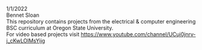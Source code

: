 1/1/2022 <br>
Bennet Sloan <br>
This repository contains projects from the electrical & computer engineering BSC curriculum at Oregon State University. <br>
For video based projects visit https://www.youtube.com/channel/UCuj0jnrv-j_cKwLOlMsYijg
